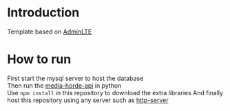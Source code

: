 Introduction
============

Template based on [AdminLTE](https://github.com/almasaeed2010/AdminLTE)

# How to run  
First start the mysql server to host the database  
Then run the [media-horde-api](https://github.com/rmkeezer/media-horde-api) in python  
Use `npm install` in this repository to download the extra libraries
And finally host this repository using any server such as [http-server](https://www.npmjs.com/package/http-server)